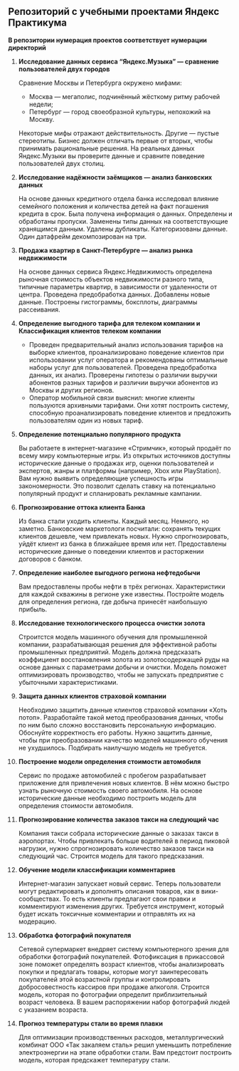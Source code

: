 ## Репозиторий с учебными проектами Яндекс Практикума
**В репозитории нумерация проектов соответствует нумерации директорий**

1. **Исследование данных сервиса “Яндекс.Музыка” — сравнение пользователей двух городов**

    Сравнение Москвы и Петербурга окружено мифами:

    - Москва — мегаполис, подчинённый жёсткому ритму рабочей недели;
    - Петербург — город своеобразной культуры, непохожий на Москву. 

    Некоторые мифы отражают действительность. Другие — пустые стереотипы. Бизнес должен отличать первые от вторых, чтобы принимать рациональные решения. На реальных данных Яндекс.Музыки вы проверите данные и сравните поведение пользователей двух столиц.  

2. **Исследование надёжности заёмщиков — анализ банковских данных**  

    На основе данных кредитного отдела банка исследовал влияние семейного положения и
    количества детей на факт погашения кредита в срок. Была получена информация о
    данных. Определены и обработаны пропуски. Заменены типы данных на соответствующие
    хранящимся данным. Удалены дубликаты. Категоризованы данные. Один датафрейм декомпозирован на три.  

3. **Продажа квартир в Санкт-Петербурге — анализ рынка недвижимости**  

    На основе данных сервиса Яндекс.Недвижимость определена рыночная стоимость
    объектов недвижимости разного типа, типичные параметры квартир, в зависимости от
    удаленности от центра. Проведена предобработка данных. Добавлены новые данные.
    Построены гистограммы, боксплоты, диаграммы рассеивания.  

4. **Определение выгодного тарифа для телеком компании и Классификация клиентов телеком компании** 

    - Проведен предварительный анализ использования тарифов на выборке клиентов,
      проанализировано поведение клиентов при использовании услуг оператора и
      рекомендованы оптимальные наборы услуг для пользователей. Проведена предобработка 
      данных, их анализ. Проверены гипотезы о различии выручки абонентов разных тарифов и различии выручки абонентов из Москвы и других регионов.
    - Оператор мобильной связи выяснил: многие клиенты пользуются архивными      тарифами. Они хотят построить систему, способную проанализировать поведение клиентов и предложить пользователям один из новых тариф.  

5. **Определение потенциально популярного продукта**  

    Вы работаете в интернет-магазине «Стримчик», который продаёт по всему миру компьютерные игры. Из открытых источников доступны исторические данные о продажах игр, оценки пользователей и экспертов, жанры и платформы (например, Xbox или PlayStation). Вам нужно выявить определяющие успешность игры закономерности. Это позволит сделать ставку на потенциально популярный продукт и спланировать рекламные кампании.  

6. **Прогнозирование оттока клиента Банка**  

    Из банка стали уходить клиенты. Каждый месяц. Немного, но заметно. Банковские маркетологи посчитали: сохранять текущих клиентов дешевле, чем привлекать новых.
    Нужно спрогнозировать, уйдёт клиент из банка в ближайшее время или нет. Предоставлены исторические данные о поведении клиентов и расторжении договоров с банком.  

7. **Определение наиболее выгодного региона нефтедобычи**  

    Вам предоставлены пробы нефти в трёх регионах. Характеристики для каждой скважины в регионе уже известны. Постройте модель для определения региона, где добыча принесёт наибольшую прибыль.  

8. **Исследование технологического процесса очистки золота**  

    Строитстся модель машинного обучения для промышленной компании, разрабатывающая решения для эффективной работы промышленных предприятий. Модель должна предсказать коэффициент восстановления золота из золотосодержащей руды на основе данных с параметрами добычи и очистки. Модель поможет оптимизировать производство, чтобы не запускать предприятие с убыточными характеристиками.  

9. **Защита данных клиентов страховой компании**  

    Необходимо защитить данные клиентов страховой компании «Хоть потоп». Разработайте такой метод преобразования данных, чтобы по ним было сложно восстановить персональную информацию. Обоснуйте корректность его работы. Нужно защитить данные, чтобы при преобразовании качество моделей машинного обучения не ухудшилось. Подбирать наилучшую модель не требуется.  

10. **Построение модели определения стоимости автомобиля**  

    Сервис по продаже автомобилей с пробегом  разрабатывает приложение для привлечения новых клиентов. В нём можно быстро узнать рыночную стоимость своего автомобиля. На основе исторические данные необходимо построить модель для определения стоимости автомобиля.  

11. **Прогнозирование количества заказов такси на следующий час**  

    Компания такси собрала исторические данные о заказах такси в аэропортах. Чтобы привлекать больше водителей в период пиковой нагрузки, нужно спрогнозировать количество заказов такси на следующий час. Строится модель для такого предсказания.  

12. **Обучение модели классификации комментариев**  

    Интернет-магазин запускает новый сервис. Теперь пользователи могут редактировать и дополнять описания товаров, как в вики-сообществах. То есть клиенты предлагают свои правки и комментируют изменения других. Требуется инструмент, который будет искать токсичные комментарии и отправлять их на модерацию.  

13. **Обработка фотографий покупателя**  

    Сетевой супермаркет внедряет систему компьютерного зрения для обработки фотографий покупателей. Фотофиксация в прикассовой зоне поможет определять возраст клиентов, чтобы анализировать покупки и предлагать товары, которые могут заинтересовать покупателей этой возрастной группы и контролировать добросовестность кассиров при продаже алкоголя. Строится модель, которая по фотографии определит приблизительный возраст человека. В вашем распоряжении набор фотографий людей с указанием возраста.  

14. **Прогноз температуры стали во время плавки**  

    Для оптимизации производственных расходов, металлургический комбинат ООО «Так закаляем сталь» решил уменьшить потребление электроэнергии на этапе обработки стали. Вам предстоит построить модель, которая предскажет температуру стали.   